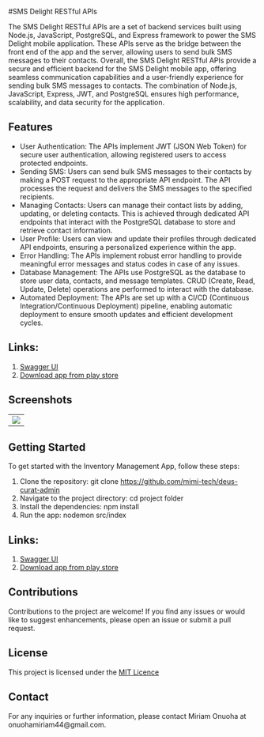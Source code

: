 #SMS Delight RESTful APIs

The SMS Delight RESTful APIs are a set of backend services built using Node.js, JavaScript, PostgreSQL, and Express framework to power the SMS Delight mobile application. These APIs serve as the bridge between the front end of the app and the server, allowing users to send bulk SMS messages to their contacts.
Overall, the SMS Delight RESTful APIs provide a secure and efficient backend for the SMS Delight mobile app, offering seamless communication capabilities and a user-friendly experience for sending bulk SMS messages to contacts. The combination of Node.js, JavaScript, Express, JWT, and PostgreSQL ensures high performance, scalability, and data security for the application.

## Features
<ul>
<li>User Authentication: The APIs implement JWT (JSON Web Token) for secure user authentication, allowing registered users to access protected endpoints.</li>
<li>Sending SMS: Users can send bulk SMS messages to their contacts by making a POST request to the appropriate API endpoint. The API processes the request and delivers the SMS messages to the specified recipients.
</li>
<li>Managing Contacts: Users can manage their contact lists by adding, updating, or deleting contacts. This is achieved through dedicated API endpoints that interact with the PostgreSQL database to store and retrieve contact information.
</li>
<li>User Profile: Users can view and update their profiles through dedicated API endpoints, ensuring a personalized experience within the app.</li>
<li>Error Handling: The APIs implement robust error handling to provide meaningful error messages and status codes in case of any issues.</li>
<li>Database Management: The APIs use PostgreSQL as the database to store user data, contacts, and message templates. CRUD (Create, Read, Update, Delete) operations are performed to interact with the database.</li>
<li>Automated Deployment: The APIs are set up with a CI/CD (Continuous Integration/Continuous Deployment) pipeline, enabling automatic deployment to ensure smooth updates and efficient development cycles.</li>
</ul>

## Links: 
1. <a href="https://sms-delight-auth-service.herokuapp.com/send-bulk-sms-auth"> Swagger UI </a>
2. <a href="https://play.google.com/store/apps/details?id=co.smsdelight.smsdelight">Download app from play store </a>


## Screenshots
<table>
<tr>
<td>
<img src="https://github.com/mimi-tech/deus-curat-admin/assets/62711340/a78a5b12-df2e-4314-aafa-48d364619d36">

</td>
</tr>
</table>

## Getting Started
<p>To get started with the Inventory Management App, follow these steps:</p>

1. Clone the repository: git clone https://github.com/mimi-tech/deus-curat-admin
2. Navigate to the project directory: cd project folder
3. Install the dependencies: npm install
4. Run the app: nodemon src/index

## Links: 
1. <a href="https://sms-delight-auth-service.herokuapp.com/send-bulk-sms-auth"> Swagger UI </a>
2. <a href="https://play.google.com/store/apps/details?id=co.smsdelight.smsdelight">Download app from play store </a>


## Contributions
Contributions to the project are welcome! If you find any issues or would like to suggest enhancements, please open an issue or submit a pull request.

## License
<span>This project is licensed under the <a href="https://opensource.org/license/mit/">MIT Licence</a></span>

## Contact
<p>For any inquiries or further information, please contact <spans tyle="color: blue;">Miriam Onuoha</span> at <spans tyle="color: blue;">onuohamiriam44@gmail.com</span>.
